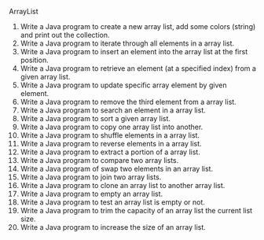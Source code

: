 ArrayList

1. Write a Java program to create a new array list, add some colors (string) and print out the collection.
2. Write a Java program to iterate through all elements in a array list.
3. Write a Java program to insert an element into the array list at the first position.
4. Write a Java program to retrieve an element (at a specified index) from a given array list.
5. Write a Java program to update specific array element by given element.
6. Write a Java program to remove the third element from a array list.
7. Write a Java program to search an element in a array list.
8. Write a Java program to sort a given array list.
9. Write a Java program to copy one array list into another.
10. Write a Java program to shuffle elements in a array list.
11. Write a Java program to reverse elements in a array list.
12. Write a Java program to extract a portion of a array list.
13. Write a Java program to compare two array lists.
14. Write a Java program of swap two elements in an array list.
15. Write a Java program to join two array lists.
16. Write a Java program to clone an array list to another array list.
17. Write a Java program to empty an array list.
18. Write a Java program to test an array list is empty or not.
19. Write a Java program to trim the capacity of an array list the current list size.
20. Write a Java program to increase the size of an array list.
